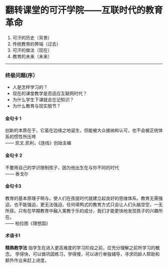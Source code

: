 # 翻转课堂的可汗学院——互联时代的教育革命
1. 可汗的历史（背景）  
2. 传统教育的弊端（过去）  
3. 可汗的做法（现在）  
4. 教育的未来（未来）  
******************************
### 终极问题(序）  
* 人是怎样学习的？
* 现在的课堂教学是否适应互联网时代？
* 为什么学生下课就会忘记知识？  
* 为什么教育与现实脱节？

#### 金句卡 1
创新的本质在于，它虽在边缘之地诞生，但能被大众接纳和认可，也不会被正统体系的惯性所压垮  
—— 凯文.凯利，《连线》创始主编
#### 金句卡 2
不要用自己的学识限制孩子，因为他出生在与你不同的时代  
—— 泰戈尔
#### 金句卡3 
教育的基本原理子啊与，使人们在孩提时代就建立起良好的思维体系。教育无需强迫，也不能强迫，更无法强迫。任何填鸭式的教育方式只会让人们头脑空空，一无所获。只有在早期教育中融入寓教于乐的成分，我们才能更快地发现孩子的兴趣所在。   
—— 柏拉图《理想国》

#### 术语卡1
**精熟教学法**
指学生在进入更高难度的学习阶段之前，应充分理解之前所学习的概念。
学得快，可以做巩固练习，学得慢，可以进行单独辅导，寻求同龄人帮助和额外作业来赶上进度。 
